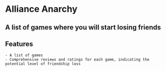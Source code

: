 # Alliance Anarchy

## A list of games where you will start losing friends

## Features
    - A list of games
    - Comprehensive reviews and ratings for each game, indicating the potential level of friendship loss